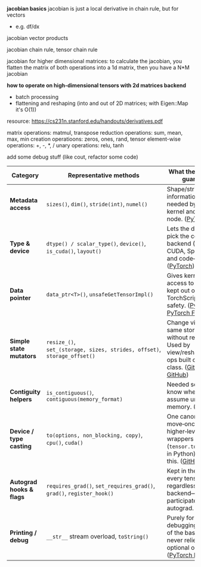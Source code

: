 **jacobian basics**
jacobian is just a local derivative in chain rule, but for vectors

- e.g. df/dx

jacobian vector products

jacobian chain rule, tensor chain rule

jacobian for higher dimensional matrices: to calculate the jacobian, you flatten the matrix of both operations into a 1d matrix, then you have a N\*M jacobian

**how to operate on high-dimensional tensors with 2d matrices backend**

- batch processing
- flattening and reshaping (into and out of 2D matrices; with Eigen::Map it's O(1))

resource: https://cs231n.stanford.edu/handouts/derivatives.pdf

matrix operations: matmul, transpose
reduction operations: sum, mean, max, min
creation operatioons: zeros, ones, rand, tensor
element-wise operations: +, -, \*, /
unary operations: relu, tanh

add some debug stuff (like cout, refactor some code)

| Category                   | Representative methods                                                   | What they expose / guarantee                                                                                                             |
| -------------------------- | ------------------------------------------------------------------------ | ---------------------------------------------------------------------------------------------------------------------------------------- |
| **Metadata access**        | `sizes()`, `dim()`, `stride(int)`, `numel()`                             | Shape/stride information is needed by _every_ kernel and autograd node. ([PyTorch][1])                                                   |
| **Type & device**          | `dtype() / scalar_type()`, `device()`, `is_cuda()`, `layout()`           | Lets the dispatcher pick the correct backend (CPU, CUDA, Sparse, …) and code‑gen route. ([PyTorch][2])                                   |
| **Data pointer**           | `data_ptr<T>()`, `unsafeGetTensorImpl()`                                 | Gives kernels raw access to memory; kept out of TorchScript for safety. ([PyTorch][3], [PyTorch Forums][4])                              |
| **Simple state mutators**  | `resize_()`, `set_(storage, sizes, strides, offset)`, `storage_offset()` | Change view of the same storage without reallocating. Used by view/reshape/slice ops built outside the class. ([GitHub][5], [GitHub][6]) |
| **Contiguity helpers**     | `is_contiguous()`, `contiguous(memory_format)`                           | Needed so kernels know when they can assume unit‑stride memory. ([GitHub][7])                                                            |
| **Device / type casting**  | `to(options, non_blocking, copy)`, `cpu()`, `cuda()`                     | One canonical move‑once API; higher‑level wrappers (`tensor.to("cuda:0")` in Python) just call this. ([GitHub][7])                       |
| **Autograd hooks & flags** | `requires_grad()`, `set_requires_grad()`, `grad()`, `register_hook()`    | Kept in the core so every tensor—regardless of backend—can participate in autograd. ([GitHub][6])                                        |
| **Printing / debug**       | `__str__` stream overload, `toString()`                                  | Purely for debugging, but part of the base so it never relies on optional ops. ([PyTorch Forums][8])                                     |

[1]: https://pytorch.org/docs/stable/generated/torch.Tensor.size.html?utm_source=chatgpt.com "torch.Tensor.size — PyTorch 2.7 documentation"
[2]: https://pytorch.org/docs/stable/tensors.html?utm_source=chatgpt.com "torch.Tensor — PyTorch 2.7 documentation"
[3]: https://pytorch.org/docs/stable/generated/torch.Tensor.data_ptr.html?utm_source=chatgpt.com "torch.Tensor.data_ptr — PyTorch 2.7 documentation"
[4]: https://discuss.pytorch.org/t/tensor-data-ptr-not-visible-from-torchscript/216655?utm_source=chatgpt.com "'Tensor.data_ptr ()' not visible from TorchScript - PyTorch Forums"
[5]: https://github.com/pytorch/pytorch/blob/main/c10/core/TensorImpl.cpp?utm_source=chatgpt.com "pytorch/c10/core/TensorImpl.cpp at main - GitHub"
[6]: https://github.com/pytorch/pytorch/blob/main/aten/src/ATen/core/Tensor.h?utm_source=chatgpt.com "pytorch/aten/src/ATen/core/Tensor.h at main - GitHub"
[7]: https://github.com/pytorch/pytorch/blob/main/aten/src/ATen/core/Tensor.cpp?utm_source=chatgpt.com "pytorch/aten/src/ATen/core/Tensor.cpp at main - GitHub"
[8]: https://discuss.pytorch.org/t/how-to-print-at-tensor-in-c/66214?utm_source=chatgpt.com "How to print at::tensor in C++ - C++ - PyTorch Forums"
